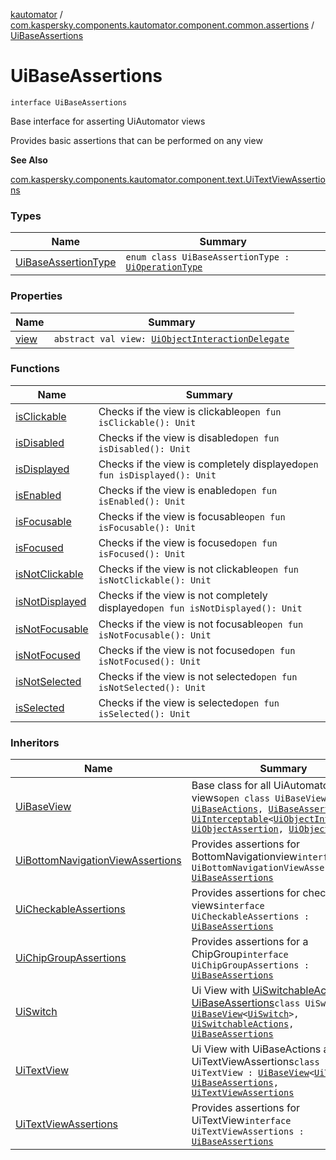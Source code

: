 [kautomator](../../index.md) / [com.kaspersky.components.kautomator.component.common.assertions](../index.md) / [UiBaseAssertions](./index.md)

# UiBaseAssertions

`interface UiBaseAssertions`

Base interface for asserting UiAutomator views

Provides basic assertions that can be performed on any view

**See Also**

[com.kaspersky.components.kautomator.component.text.UiTextViewAssertions](../../com.kaspersky.components.kautomator.component.text/-ui-text-view-assertions/index.md)

### Types

| Name | Summary |
|---|---|
| [UiBaseAssertionType](-ui-base-assertion-type/index.md) | `enum class UiBaseAssertionType : `[`UiOperationType`](../../com.kaspersky.components.kautomator.intercept.operation/-ui-operation-type/index.md) |

### Properties

| Name | Summary |
|---|---|
| [view](view.md) | `abstract val view: `[`UiObjectInteractionDelegate`](../../com.kaspersky.components.kautomator.intercept.delegate/-ui-object-interaction-delegate/index.md) |

### Functions

| Name | Summary |
|---|---|
| [isClickable](is-clickable.md) | Checks if the view is clickable`open fun isClickable(): Unit` |
| [isDisabled](is-disabled.md) | Checks if the view is disabled`open fun isDisabled(): Unit` |
| [isDisplayed](is-displayed.md) | Checks if the view is completely displayed`open fun isDisplayed(): Unit` |
| [isEnabled](is-enabled.md) | Checks if the view is enabled`open fun isEnabled(): Unit` |
| [isFocusable](is-focusable.md) | Checks if the view is focusable`open fun isFocusable(): Unit` |
| [isFocused](is-focused.md) | Checks if the view is focused`open fun isFocused(): Unit` |
| [isNotClickable](is-not-clickable.md) | Checks if the view is not clickable`open fun isNotClickable(): Unit` |
| [isNotDisplayed](is-not-displayed.md) | Checks if the view is not completely displayed`open fun isNotDisplayed(): Unit` |
| [isNotFocusable](is-not-focusable.md) | Checks if the view is not focusable`open fun isNotFocusable(): Unit` |
| [isNotFocused](is-not-focused.md) | Checks if the view is not focused`open fun isNotFocused(): Unit` |
| [isNotSelected](is-not-selected.md) | Checks if the view is not selected`open fun isNotSelected(): Unit` |
| [isSelected](is-selected.md) | Checks if the view is selected`open fun isSelected(): Unit` |

### Inheritors

| Name | Summary |
|---|---|
| [UiBaseView](../../com.kaspersky.components.kautomator.component.common.views/-ui-base-view/index.md) | Base class for all UiAutomator DSL views`open class UiBaseView<out T> : `[`UiBaseActions`](../../com.kaspersky.components.kautomator.component.common.actions/-ui-base-actions/index.md)`, `[`UiBaseAssertions`](./index.md)`, `[`UiInterceptable`](../../com.kaspersky.components.kautomator.intercept.base/-ui-interceptable/index.md)`<`[`UiObjectInteraction`](../../com.kaspersky.components.kautomator.intercept.interaction/-ui-object-interaction/index.md)`, `[`UiObjectAssertion`](../../com.kaspersky.components.kautomator.intercept.operation/-ui-object-assertion.md)`, `[`UiObjectAction`](../../com.kaspersky.components.kautomator.intercept.operation/-ui-object-action.md)`>` |
| [UiBottomNavigationViewAssertions](../../com.kaspersky.components.kautomator.component.bottomnav/-ui-bottom-navigation-view-assertions/index.md) | Provides assertions for BottomNavigationview`interface UiBottomNavigationViewAssertions : `[`UiBaseAssertions`](./index.md) |
| [UiCheckableAssertions](../../com.kaspersky.components.kautomator.component.check/-ui-checkable-assertions/index.md) | Provides assertions for checkable views`interface UiCheckableAssertions : `[`UiBaseAssertions`](./index.md) |
| [UiChipGroupAssertions](../../com.kaspersky.components.kautomator.component.chip/-ui-chip-group-assertions/index.md) | Provides assertions for a ChipGroup`interface UiChipGroupAssertions : `[`UiBaseAssertions`](./index.md) |
| [UiSwitch](../../com.kaspersky.components.kautomator.component.switch/-ui-switch/index.md) | Ui View with [UiSwitchableActions](../../com.kaspersky.components.kautomator.component.switch/-ui-switchable-actions/index.md) and [UiBaseAssertions](./index.md)`class UiSwitch : `[`UiBaseView`](../../com.kaspersky.components.kautomator.component.common.views/-ui-base-view/index.md)`<`[`UiSwitch`](../../com.kaspersky.components.kautomator.component.switch/-ui-switch/index.md)`>, `[`UiSwitchableActions`](../../com.kaspersky.components.kautomator.component.switch/-ui-switchable-actions/index.md)`, `[`UiBaseAssertions`](./index.md) |
| [UiTextView](../../com.kaspersky.components.kautomator.component.text/-ui-text-view/index.md) | Ui View with UiBaseActions and UiTextViewAssertions`class UiTextView : `[`UiBaseView`](../../com.kaspersky.components.kautomator.component.common.views/-ui-base-view/index.md)`<`[`UiTextView`](../../com.kaspersky.components.kautomator.component.text/-ui-text-view/index.md)`>, `[`UiBaseAssertions`](./index.md)`, `[`UiTextViewAssertions`](../../com.kaspersky.components.kautomator.component.text/-ui-text-view-assertions/index.md) |
| [UiTextViewAssertions](../../com.kaspersky.components.kautomator.component.text/-ui-text-view-assertions/index.md) | Provides assertions for UiTextView`interface UiTextViewAssertions : `[`UiBaseAssertions`](./index.md) |
